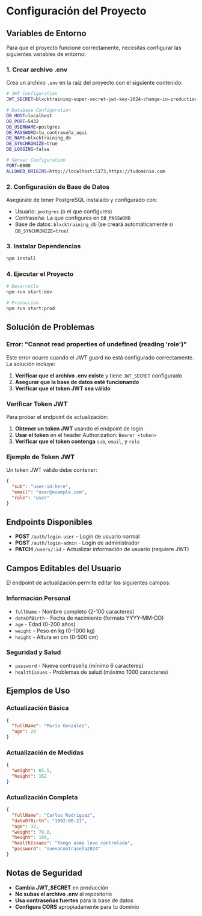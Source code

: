 # Configuración del Proyecto

## Variables de Entorno

Para que el proyecto funcione correctamente, necesitas configurar las siguientes variables de entorno:

### 1. Crear archivo .env

Crea un archivo `.env` en la raíz del proyecto con el siguiente contenido:

```bash
# JWT Configuration
JWT_SECRET=blxcktraining-super-secret-jwt-key-2024-change-in-production

# Database Configuration
DB_HOST=localhost
DB_PORT=5432
DB_USERNAME=postgres
DB_PASSWORD=tu_contraseña_aqui
DB_NAME=blxcktraining_db
DB_SYNCHRONIZE=true
DB_LOGGING=false

# Server Configuration
PORT=8000
ALLOWED_ORIGINS=http://localhost:5173,https://tudominio.com
```

### 2. Configuración de Base de Datos

Asegúrate de tener PostgreSQL instalado y configurado con:
- Usuario: `postgres` (o el que configures)
- Contraseña: La que configures en `DB_PASSWORD`
- Base de datos: `blxcktraining_db` (se creará automáticamente si `DB_SYNCHRONIZE=true`)

### 3. Instalar Dependencias

```bash
npm install
```

### 4. Ejecutar el Proyecto

```bash
# Desarrollo
npm run start:dev

# Producción
npm run start:prod
```

## Solución de Problemas

### Error: "Cannot read properties of undefined (reading 'role')"

Este error ocurre cuando el JWT guard no está configurado correctamente. La solución incluye:

1. **Verificar que el archivo .env existe** y tiene `JWT_SECRET` configurado
2. **Asegurar que la base de datos esté funcionando**
3. **Verificar que el token JWT sea válido**

### Verificar Token JWT

Para probar el endpoint de actualización:

1. **Obtener un token JWT** usando el endpoint de login
2. **Usar el token** en el header Authorization: `Bearer <token>`
3. **Verificar que el token contenga** `sub`, `email`, y `role`

### Ejemplo de Token JWT

Un token JWT válido debe contener:
```json
{
  "sub": "user-id-here",
  "email": "user@example.com",
  "role": "user"
}
```

## Endpoints Disponibles

- **POST** `/auth/login-user` - Login de usuario normal
- **POST** `/auth/login-admin` - Login de administrador
- **PATCH** `/users/:id` - Actualizar información de usuario (requiere JWT)

## Campos Editables del Usuario

El endpoint de actualización permite editar los siguientes campos:

### Información Personal
- `fullName` - Nombre completo (2-100 caracteres)
- `dateOfBirth` - Fecha de nacimiento (formato YYYY-MM-DD)
- `age` - Edad (0-200 años)
- `weight` - Peso en kg (0-1000 kg)
- `height` - Altura en cm (0-500 cm)

### Seguridad y Salud
- `password` - Nueva contraseña (mínimo 6 caracteres)
- `healthIssues` - Problemas de salud (máximo 1000 caracteres)

## Ejemplos de Uso

### Actualización Básica
```json
{
  "fullName": "María González",
  "age": 28
}
```

### Actualización de Medidas
```json
{
  "weight": 65.5,
  "height": 162
}
```

### Actualización Completa
```json
{
  "fullName": "Carlos Rodríguez",
  "dateOfBirth": "1992-08-21",
  "age": 32,
  "weight": 78.0,
  "height": 180,
  "healthIssues": "Tengo asma leve controlada",
  "password": "nuevaContraseña2024"
}
```

## Notas de Seguridad

- **Cambia JWT_SECRET** en producción
- **No subas el archivo .env** al repositorio
- **Usa contraseñas fuertes** para la base de datos
- **Configura CORS** apropiadamente para tu dominio

